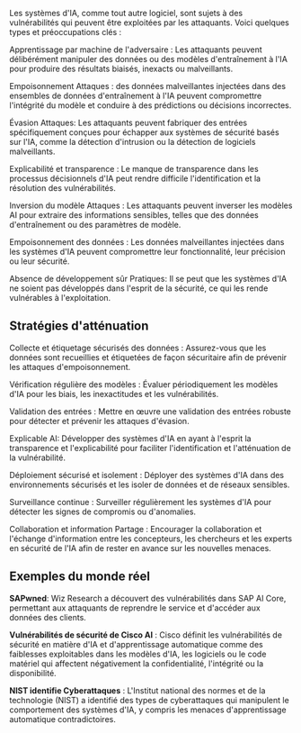 

Les systèmes d'IA, comme tout autre logiciel, sont sujets à des vulnérabilités qui peuvent être exploitées par les attaquants. Voici quelques types et préoccupations clés :

Apprentissage par machine de l'adversaire : Les attaquants peuvent délibérément manipuler des données ou des modèles d'entraînement à l'IA pour produire des résultats biaisés, inexacts ou malveillants.

Empoisonnement Attaques : des données malveillantes injectées dans des ensembles de données d'entraînement à l'IA peuvent compromettre l'intégrité du modèle et conduire à des prédictions ou décisions incorrectes.

Évasion Attaques: Les attaquants peuvent fabriquer des entrées spécifiquement conçues pour échapper aux systèmes de sécurité basés sur l'IA, comme la détection d'intrusion ou la détection de logiciels malveillants.

Explicabilité et transparence : Le manque de transparence dans les processus décisionnels d'IA peut rendre difficile l'identification et la résolution des vulnérabilités.

Inversion du modèle Attaques : Les attaquants peuvent inverser les modèles AI pour extraire des informations sensibles, telles que des données d'entraînement ou des paramètres de modèle.

Empoisonnement des données : Les données malveillantes injectées dans les systèmes d'IA peuvent compromettre leur fonctionnalité, leur précision ou leur sécurité.

Absence de développement sûr Pratiques: Il se peut que les systèmes d'IA ne soient pas développés dans l'esprit de la sécurité, ce qui les rende vulnérables à l'exploitation.

## Stratégies d'atténuation

Collecte et étiquetage sécurisés des données : Assurez-vous que les données sont recueillies et étiquetées de façon sécuritaire afin de prévenir les attaques d'empoisonnement.

Vérification régulière des modèles : Évaluer périodiquement les modèles d'IA pour les biais, les inexactitudes et les vulnérabilités.

Validation des entrées : Mettre en œuvre une validation des entrées robuste pour détecter et prévenir les attaques d'évasion.

Explicable AI: Développer des systèmes d'IA en ayant à l'esprit la transparence et l'explicabilité pour faciliter l'identification et l'atténuation de la vulnérabilité.

Déploiement sécurisé et isolement : Déployer des systèmes d'IA dans des environnements sécurisés et les isoler de données et de réseaux sensibles.

Surveillance continue : Surveiller régulièrement les systèmes d'IA pour détecter les signes de compromis ou d'anomalies.

Collaboration et information Partage : Encourager la collaboration et l'échange d'information entre les concepteurs, les chercheurs et les experts en sécurité de l'IA afin de rester en avance sur les nouvelles menaces.

## Exemples du monde réel

**SAPwned**: Wiz Research a découvert des vulnérabilités dans SAP AI Core, permettant aux attaquants de reprendre le service et d'accéder aux données des clients.

**Vulnérabilités de sécurité de Cisco AI** : Cisco définit les vulnérabilités de sécurité en matière d'IA et d'apprentissage automatique comme des faiblesses exploitables dans les modèles d'IA, les logiciels ou le code matériel qui affectent négativement la confidentialité, l'intégrité ou la disponibilité.

**NIST identifie Cyberattaques** : L'Institut national des normes et de la technologie (NIST) a identifié des types de cyberattaques qui manipulent le comportement des systèmes d'IA, y compris les menaces d'apprentissage automatique contradictoires.